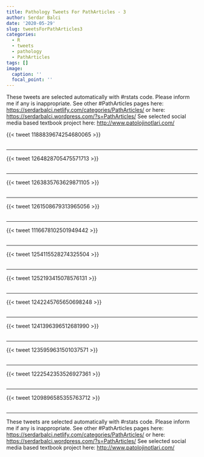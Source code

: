 ```yaml
---
title: Pathology Tweets For PathArticles - 3
author: Serdar Balci
date: '2020-05-29'
slug: tweetsForPathArticles3
categories:
  - R
  - tweets
  - pathology
  - PathArticles
tags: []
image:
  caption: ''
  focal_point: ''
---
```



These tweets are selected automatically with #rstats code. Please inform me if any is inappropriate.
See other #PathArticles pages here: https://serdarbalci.netlify.com/categories/PathArticles/  or here: https://serdarbalci.wordpress.com/?s=PathArticles/ 
See selected social media based textbook project here: http://www.patolojinotlari.com/

{{< tweet 1188839674254680065 >}}
<br>
<br>
<hr>
{{< tweet 1264828705475571713 >}}
<br>
<br>
<hr>
{{< tweet 1263835763629871105 >}}
<br>
<br>
<hr>
{{< tweet 1261508679313965056 >}}
<br>
<br>
<hr>
{{< tweet 1116678102501949442 >}}
<br>
<br>
<hr>
{{< tweet 1254115528274325504 >}}
<br>
<br>
<hr>
{{< tweet 1252193415078576131 >}}
<br>
<br>
<hr>
{{< tweet 1242245765650698248 >}}
<br>
<br>
<hr>
{{< tweet 1241396396512681990 >}}
<br>
<br>
<hr>
{{< tweet 1235959631501037571 >}}
<br>
<br>
<hr>
{{< tweet 1222542353526927361 >}}
<br>
<br>
<hr>
{{< tweet 1209896585355763712 >}}
<br>
<br>
<hr>


These tweets are selected automatically with #rstats code. Please inform me if any is inappropriate.
See other #PathArticles pages here: https://serdarbalci.netlify.com/categories/PathArticles/  or here: https://serdarbalci.wordpress.com/?s=PathArticles/ 
See selected social media based textbook project here: http://www.patolojinotlari.com/
